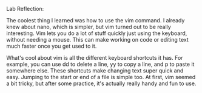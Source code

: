 
Lab Reflection:

The coolest thing I learned was how to use the vim command. I already knew about nano, which is simpler, but vim turned out to be really interesting. Vim lets you do a lot of stuff quickly just using the keyboard, without needing a mouse. This can make working on code or editing text much faster once you get used to it.

What's cool about vim is all the different keyboard shortcuts it has. For example, you can use dd to delete a line, yy to copy a line, and p to paste it somewhere else. These shortcuts make changing text super quick and easy. Jumping to the start or end of a file is simple too. At first, vim seemed a bit tricky, but after some practice, it's actually really handy and fun to use.


